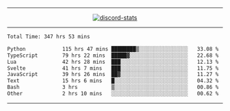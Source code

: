 <a href="https://www.github.com/ripavoid" target="_blank" rel="noreferrer">

-------

<div align='center'>
    <a href='https://discordapp.com/users/825178146797518881'>
        <img align='center' alt='discord-stats' src='https://api.discord-status.me/825178146797518881?nitro&boost=4&gradient=%231e0b1a%2C%23000000%2C%23000000%2C%23160316'></img>
    </a>
</div>

-------

<!--START_SECTION:waka-->

```txt
Total Time: 347 hrs 53 mins

Python            115 hrs 47 mins ████████▒░░░░░░░░░░░░░░░░   33.08 %
TypeScript        79 hrs 22 mins  █████▓░░░░░░░░░░░░░░░░░░░   22.68 %
Lua               42 hrs 28 mins  ███░░░░░░░░░░░░░░░░░░░░░░   12.13 %
Svelte            41 hrs 7 mins   ███░░░░░░░░░░░░░░░░░░░░░░   11.75 %
JavaScript        39 hrs 26 mins  ██▓░░░░░░░░░░░░░░░░░░░░░░   11.27 %
Text              15 hrs 6 mins   █░░░░░░░░░░░░░░░░░░░░░░░░   04.32 %
Bash              3 hrs           ▒░░░░░░░░░░░░░░░░░░░░░░░░   00.86 %
Other             2 hrs 10 mins   ░░░░░░░░░░░░░░░░░░░░░░░░░   00.62 %
```

<!--END_SECTION:waka-->

-------
